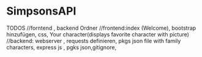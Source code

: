 # SimpsonsAPI

TODOS
//forntend , backend Ordner
//frontend:index (Welcome), bootstrap hinzufügen, css, Your character(displays favorite character with picture)
//backend: webserver , requests definieren, pkgs json file with family characters, express js , pgks json,gitignore,
